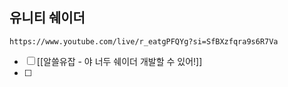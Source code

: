 ## 유니티 쉐이더

```vid
https://www.youtube.com/live/r_eatgPFQYg?si=SfBXzfqra9s6R7Va
```
- [ ] [[알쓸유잡 - 야 너두 쉐이더 개발할 수 있어!]]
- [ ] 